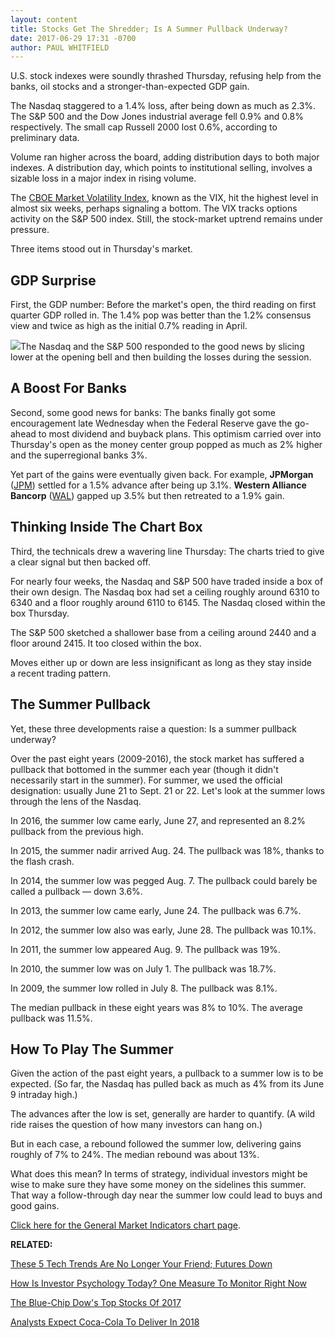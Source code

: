 ```yaml
---
layout: content
title: Stocks Get The Shredder; Is A Summer Pullback Underway?
date: 2017-06-29 17:31 -0700
author: PAUL WHITFIELD
---
```






U.S. stock indexes were soundly thrashed Thursday, refusing help from the banks, oil stocks and a stronger-than-expected GDP gain.




The Nasdaq staggered to a 1.4% loss, after being down as much as 2.3%. The S&P 500 and the Dow Jones industrial average fell 0.9% and 0.8% respectively. The small cap Russell 2000 lost 0.6%, according to preliminary data.


Volume ran higher across the board, adding distribution days to both major indexes. A distribution day, which points to institutional selling, involves a sizable loss in a major index in rising volume.


The [CBOE Market Volatility Index](http://research.investors.com/psychological-market-indicators/chart?type=volatility), known as the VIX, hit the highest level in almost six weeks, perhaps signaling a bottom. The VIX tracks options activity on the S&P 500 index. Still, the stock-market uptrend remains under pressure.


Three items stood out in Thursday's market.


GDP Surprise
------------


First, the GDP number: Before the market's open, the third reading on first quarter GDP rolled in. The 1.4% pop was better than the 1.2% consensus view and twice as high as the initial 0.7% reading in April.


![](https://www.investors.com/wp-content/uploads/2017/06/MP062917.png)The Nasdaq and the S&P 500 responded to the good news by slicing lower at the opening bell and then building the losses during the session.


A Boost For Banks
-----------------


Second, some good news for banks: The banks finally got some encouragement late Wednesday when the Federal Reserve gave the go-ahead to most dividend and buyback plans. This optimism carried over into Thursday's open as the money center group popped as much as 2% higher and the superregional banks 3%.


Yet part of the gains were eventually given back. For example, **JPMorgan** ([JPM](https://research.investors.com/quote.aspx?symbol=JPM)) settled for a 1.5% advance after being up 3.1%. **Western Alliance Bancorp** ([WAL](https://research.investors.com/quote.aspx?symbol=WAL)) gapped up 3.5% but then retreated to a 1.9% gain.


Thinking Inside The Chart Box
-----------------------------


Third, the technicals drew a wavering line Thursday: The charts tried to give a clear signal but then backed off.


For nearly four weeks, the Nasdaq and S&P 500 have traded inside a box of their own design. The Nasdaq box had set a ceiling roughly around 6310 to 6340 and a floor roughly around 6110 to 6145. The Nasdaq closed within the box Thursday.


The S&P 500 sketched a shallower base from a ceiling around 2440 and a floor around 2415. It too closed within the box.


Moves either up or down are less insignificant as long as they stay inside a recent trading pattern.


The Summer Pullback
-------------------


Yet, these three developments raise a question: Is a summer pullback underway?


Over the past eight years (2009-2016), the stock market has suffered a pullback that bottomed in the summer each year (though it didn't necessarily start in the summer). For summer, we used the official designation: usually June 21 to Sept. 21 or 22. Let's look at the summer lows through the lens of the Nasdaq.


In 2016, the summer low came early, June 27, and represented an 8.2% pullback from the previous high.


In 2015, the summer nadir arrived Aug. 24. The pullback was 18%, thanks to the flash crash.


In 2014, the summer low was pegged Aug. 7. The pullback could barely be called a pullback — down 3.6%.


In 2013, the summer low came early, June 24. The pullback was 6.7%.


In 2012, the summer low also was early, June 28. The pullback was 10.1%.


In 2011, the summer low appeared Aug. 9. The pullback was 19%.


In 2010, the summer low was on July 1. The pullback was 18.7%.


In 2009, the summer low rolled in July 8. The pullback was 8.1%.


The median pullback in these eight years was 8% to 10%. The average pullback was 11.5%.


How To Play The Summer
----------------------


Given the action of the past eight years, a pullback to a summer low is to be expected. (So far, the Nasdaq has pulled back as much as 4% from its June 9 intraday high.)


The advances after the low is set, generally are harder to quantify. (A wild ride raises the question of how many investors can hang on.)


But in each case, a rebound followed the summer low, delivering gains roughly of 7% to 24%. The median rebound was about 13%.


What does this mean? In terms of strategy, individual investors might be wise to make sure they have some money on the sidelines this summer. That way a follow-through day near the summer low could lead to buys and good gains.


[Click here for the General Market Indicators chart page](https://www.investors.com/wp-content/uploads/2017/06/IBD2906153408GMI.pdf).


**RELATED:**


[These 5 Tech Trends Are No Longer Your Friend; Futures Down](https://www.investors.com/market-trend/stock-market-today/these-5-tech-trends-are-no-longer-your-friend-nasdaq-futures-down/)


[How Is Investor Psychology Today? One Measure To Monitor Right Now](http://research.investors.com/psychological-market-indicators/chart?type=volatility)


[The Blue-Chip Dow's Top Stocks Of 2017](https://www.investors.com/news/apple-boeing-mcdonalds-lead-dows-top-5-stocks-in-2017/)


[Analysts Expect Coca-Cola To Deliver In 2018](https://www.investors.com/research/the-income-investor/coca-cola-expects-pickup-in-2018-after-4-glum-years/)




